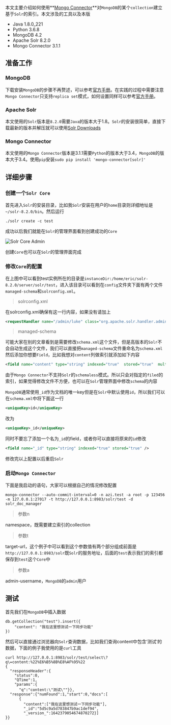 本文主要介绍如何使用**[Mongo Connector](https://github.com/yougov/mongo-connector)**对`MongoDB`的某个`collection`建立基于`Solr`的索引。本文涉及的工具以及本版

* Java 1.8.0_221
* Python 3.6.8
* MongoDB 4.2
* Apache Solr 8.2.0
* Mongo Connector 3.1.1

## 准备工作

### MongoDB

下载安装`MongoDB`的步骤不再赘述，可以参考[官方手册](https://docs.mongodb.com/manual/administration/install-community/)。在实践的过程中需要注意`Mongo Connector`只支持`replica set`模式，如何设置同样可以参考[官方手册](https://docs.mongodb.com/manual/tutorial/deploy-replica-set/)。

### Apache Solr

本文使用的`Solr`版本是`8.2.0`需要`Java`的版本大于1.8。`Solr`的安装很简单，直接下载最新的版本并解压就可以使用[Solr Downloads](http://lucene.apache.org/solr/downloads.html)

### Mongo Connector

本文使用的`Mongo Connector`版本是3.1.1需要`Python`的版本大于3.4，`MongoDB`的版本大于3.4。使用`pip`安装`sudo pip install 'mongo-connector[solr]'`

## 详细步骤

### 创建一个`Solr Core`

首先进入`Solr`的安装目录，比如我`Solr`安装在用户的`home`目录则详细地址是`~/solr-8.2.0/bin`。然后运行

```shell
./solr create -c test
```
成功以后我们就能在`Solr`的管理界面看到创建成功的`Core`

![Solr Core Admin](/assets/image/solr-core.png)

创建`Core`也可以在`Solr`的管理界面完成

### 修改`Core`的配置

在上图中可以看到test实例所在的目录是`instanceDir:/home/eric/solr-8.2.0/server/solr/test`，进入该目录可以看到在`config`文件夹下面有两个文件`managed-schema`和`solrconfig.xml`。
> solrconfig.xml

在solrconfig.xml确保有这一行内容，如果没有请加上

```xml
<requestHandler name="/admin/luke" class="org.apache.solr.handler.admin.LukeRequestHandler" />
```

> managed-schema

可能大家在别的文章看到是需要修改`schema.xml`这个文件，但是高版本的`Solr`不会自动生成这个文件，我们可以直接把`managed-schema`文件重命名为`schema.xml`然后添加你想要`Field`，比如我想对`content`列做索引就添加如下内容

```xml
<field name="content" type="string" indexed="true"  stored="true"  multiValued="false" />
```

由于`Mongo Connector`不支持`Solr`的`schemaless`模式。所以只会对指定的`filed`的索引，如果觉得修改文件不方便，也可以在`Solr`管理界面中修改`schema`的内容

`MongoDB`通常使用`_id`作为文档的唯一key但是在`Solr`中默认使用`id`，所以我们可以在`schema.xml`中将下面这一行

```xml
<uniqueKey>id</uniqueKey>
```

改为

```xml
<uniqueKey>_id</uniqueKey>
```

同时不要忘了添加一个名为`_id`的field，或者你可以直接将原来的`id`修改

```xml
<field name="_id" type="string" indexed="true" stored="true" />
```

修改完以上配置以后重启`Solr`

### 启动`Mongo Connector`

下面是我启动的语句，大家可以根据自己的情况修改配置

```shell
mongo-connector --auto-commit-interval=0 -n azi.test -a root -p 123456 -m 127.0.0.1:27017 -t http://127.0.0.1:8983/solr/test -d solr_doc_manager
```
>参数n

namespace，既需要建立索引的collection

>参数t

target-url，这个例子中可以看到这个参数值有两个部分组成前面是`http://127.0.0.1:8983/solr`既`Solr`的服务地址，后面的`test`表示我们的索引都保存到`test`这个`Core`中

>参数a

admin-username，`MongoDB`的`admin`用户

## 测试

首先我们在`MongoDB`中插入数据

```
db.getCollection("test").insert({
    "content": "我在这里想测试一下同步功能"
})
```

然后可以直接通过浏览器向`Solr`查询数据，比如我们查询content中包含‘测试’的数据，下面的例子我使用的是`curl`工具

```shell
curl http://127.0.0.1:8983/solr/test/select\?q\=content:%22%E6%B5%8B%E8%AF%95%22
{
  "responseHeader":{
    "status":0,
    "QTime":1,
    "params":{
      "q":"content:\"测试\""}},
  "response":{"numFound":1,"start":0,"docs":[
      {
        "content":["我在这里想测试一下同步功能"],
        "_id":"5d5c9a5d783847b9ac1def94",
        "_version_":1642379054674870272}]
}}
```



